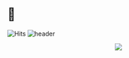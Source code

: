 # 🤞
![Hits](https://hits.seeyoufarm.com/api/count/incr/badge.svg?url=https%3A%2F%2Fgithub.com%2Fkimujae&count_bg=%23FFDAC7&title_bg=%23FFADAD&icon=&icon_color=%23E7E7E7&title=hits&edge_flat=false)
![header](https://capsule-render.vercel.app/api?type=waving&color=B897FF&height=200&section=header&text=Hello,%20World!&fontSize=50&fontColor=000000&animation=twinkling)
<p align="center">
  <img src="http://mazassumnida.wtf/api/v2/generate_badge?boj=dnwo0103">
</p>

